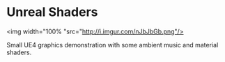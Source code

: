 # Unreal Shaders
<img width="100% "src="http://i.imgur.com/nJbJbGb.png"/>

Small UE4 graphics demonstration with some ambient music and material shaders.